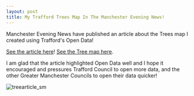 ```yaml
---
layout: post
title: My Trafford Trees Map In The Manchester Evening News!
---
```


Manchester Evening News have published an article about the Trees map I created using Trafford's Open Data!

[See the article here](http://menmedia.co.uk/manchestereveningnews/news/s/1324892_log_on_for_interactive_guide_to_the_leafy_suburbs)! [See the Tree map here](http://traffordopendata.heroku.com/trees).

I am glad that the article highlighted Open Data well and I hope it encouraged and pressures Trafford Council to open more data, and the other Greater Manchester Councils to open their data quicker!

![](http://m.gmgrd.co.uk/res/662.$plit/C_71_article_1324892_image_list_image_list_item_1_image.jpg?15%2F09%2F2010%2007%3A00%3A04%3A493 "treearticle_sm")